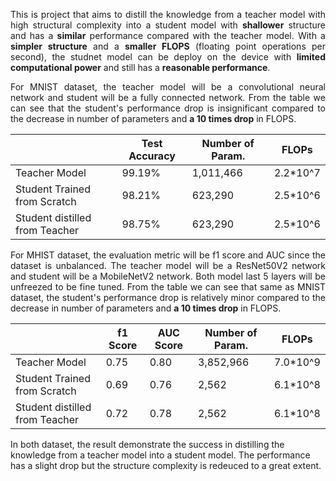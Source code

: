 <p align="justify"> This is project that aims to distill the knowledge from a teacher model with high structural complexity into a student model with <b>shallower</b> structure and has a <b>similar</b> performance compared with the teacher model. With a <b>simpler structure</b> and a <b>smaller FLOPS</b> (floating point operations per second), the studnet model can be deploy on the device with <b>limited computational power</b> and still has a <b>reasonable performance</b>.


<p align="justify">For MNIST dataset, the teacher model will be a convolutional neural network and student will be a fully connected network. From the table we can see that the student's performance drop is insignificant compared to the decrease in number of parameters and <b>a 10 times drop</b> in FLOPS. </p>

  
|                                | Test Accuracy | Number of Param. | FLOPs    |
|--------------------------------|---------------|------------------|----------|
| Teacher Model                  | 99.19%        | 1,011,466        | 2.2*10^7 |
| Student Trained from Scratch   | 98.21%        | 623,290          | 2.5*10^6 |
| Student distilled from Teacher | 98.75%        | 623,290          | 2.5*10^6 |

<p align="justify">For MHIST dataset, the evaluation metric will be f1 score and AUC since the dataset is unbalanced. The teacher model will be a ResNet50V2 network and student will be a MobileNetV2 network. Both model last 5 layers will be unfreezed to be fine tuned. From the table we can see that same as MNIST dataset, the student's performance drop is relatively minor compared to the decrease in number of parameters and <b>a 10 times drop</b> in FLOPS. </p>


|                                | f1 Score | AUC Score | Number of Param. | FLOPs    |
|--------------------------------|----------|-----------|------------------|----------|
| Teacher Model                  | 0.75     | 0.80      | 3,852,966        | 7.0*10^9 |
| Student Trained from Scratch   | 0.69     | 0.76      | 2,562            | 6.1*10^8 |
| Student distilled from Teacher | 0.72     | 0.78      | 2,562            | 6.1*10^8 |

In both dataset, the result demonstrate the success in distilling the knowledge from a teacher model into a student model. The performance has a slight drop but the structure complexity is redeuced to a great extent.

